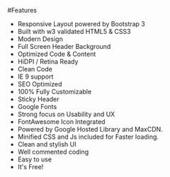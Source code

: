 #Features

- Responsive Layout powered by Bootstrap 3
- Built with w3 validated HTML5 & CSS3
- Modern Design
- Full Screen Header Background
- Optimized Code & Content
- HiDPI / Retina Ready
- Clean Code
- IE 9 support
- SEO Optimized
- 100% Fully Customizable
- Sticky Header
- Google Fonts
- Strong focus on Usability and UX
- FontAwesome Icon Integrated
- Powered by Google Hosted Library and MaxCDN.
- Minified CSS and Js included for Faster loading.
- Clean and stylish UI
- Well commented coding
- Easy to use
- It's Free!

#
